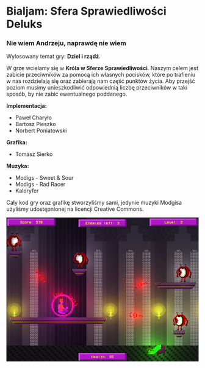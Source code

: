 # Bialjam: Sfera Sprawiedliwości Deluks
### Nie wiem Andrzeju, naprawdę nie wiem

Wylosowany temat gry: **Dziel i rządź**.

W grze wcielamy się w **Króla w Sferze Sprawiedliwości**. Naszym celem jest zabicie przeciwników za pomocą ich własnych pocisków, które po trafieniu w nas rozdzielają się oraz zabierają nam część punktów życia. Aby przejść poziom musimy unieszkodliwić odpowiednią liczbę przeciwników w taki sposób, by nie zabić ewentualnego poddanego.

**Implementacja:**
- Paweł Charyło
- Bartosz Pieszko
- Norbert Poniatowski

**Grafika:**
- Tomasz Sierko

**Muzyka:**
- Modigs - Sweet & Sour
- Modigs - Rad Racer
- Kaloryfer

Cały kod gry oraz grafikę stworzyliśmy sami, jedynie muzyki Modgisa użyliśmy udostępnionej na licencji Creative Commons.

<img src="gra.png" />
